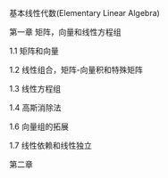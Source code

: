 基本线性代数(Elementary Linear Algebra)

第一章 矩阵，向量和线性方程组

1.1 矩阵和向量

1.2 线性组合，矩阵-向量积和特殊矩阵

1.3 线性方程组

1.4 高斯消除法

1.6 向量组的拓展

1.7 线性依赖和线性独立



第二章











